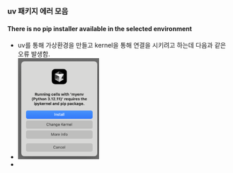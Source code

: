 ### uv 패키지 에러 모음



#### There is no pip installer available in the selected environment 

- uv를 통해 가상환경을 만들고 kernel을 통해 연결을 시키려고 하는데 다음과 같은 오류 발생함.
- <img src="./imgs/image-20250730100809435.png" alt="image-20250730100809435" style="zoom:33%;" />
- 
